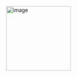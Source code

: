 <img width="173" alt="image" src="https://user-images.githubusercontent.com/107542637/236705700-7e9b9724-9cf0-466e-bf3a-8ed2d6e30ccd.png">
